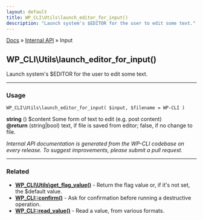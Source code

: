 ```yaml
---
layout: default
title: WP_CLI\Utils\launch_editor_for_input()
description: "Launch system's $EDITOR for the user to edit some text."
---
```


<a href="/docs/">Docs</a> &raquo; <a href="/docs/internal-api/">Internal API</a> &raquo; Input

## WP_CLI\Utils\launch_editor_for_input()

Launch system's $EDITOR for the user to edit some text.

***

### Usage

    WP_CLI\Utils\launch_editor_for_input( $input, $filename = WP-CLI )

<div>
<strong>string</strong> () $content  Some form of text to edit (e.g. post content)<br />
<strong>@return</strong> (string|bool) text, if file is saved from editor; false, if no change to file.<br />
</div>


*Internal API documentation is generated from the WP-CLI codebase on every release. To suggest improvements, please submit a pull request.*


***

### Related

<ul>



<li><strong><a href="/docs/internal-api/wp-cli-utils-get-flag-value/">WP_CLI\Utils\get_flag_value()</a></strong> - Return the flag value or, if it's not set, the $default value.</li>


<li><strong><a href="/docs/internal-api/wp-cli-confirm/">WP_CLI::confirm()</a></strong> - Ask for confirmation before running a destructive operation.</li>


<li><strong><a href="/docs/internal-api/wp-cli-read-value/">WP_CLI::read_value()</a></strong> - Read a value, from various formats.</li>



</ul>


